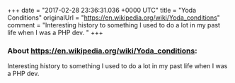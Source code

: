 +++
date = "2017-02-28 23:36:31.036 +0000 UTC"
title = "Yoda Conditions"
originalUrl = "https://en.wikipedia.org/wiki/Yoda_conditions"
comment = "Interesting history to something I used to do a lot in my past life when I was a PHP dev. "
+++

### About https://en.wikipedia.org/wiki/Yoda_conditions:

Interesting history to something I used to do a lot in my past life when I was a PHP dev. 
